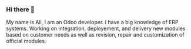 ### Hi there 👋
My name is Ali, I am an Odoo developer.
I have a big knowledge of ERP systems. Working on integration, deployement, and delivery new modules based on customer needs as well as revision, repair and customization of official modules.



<!--
**ali-badran-95/ali-badran-95** is a ✨ _special_ ✨ repository because its `README.md` (this file) appears on your GitHub profile.

Here are some ideas to get you started:

- 🔭 I’m currently working on ...
- 🌱 I’m currently learning ...
- 👯 I’m looking to collaborate on ...
- 🤔 I’m looking for help with ...
- 💬 Ask me about ...
- 📫 How to reach me: ...
- 😄 Pronouns: ...
- ⚡ Fun fact: ...
-->
